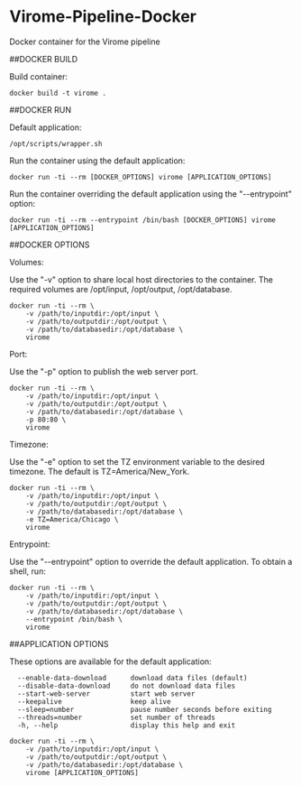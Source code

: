 # Virome-Pipeline-Docker
Docker container for the Virome pipeline

##DOCKER BUILD


Build container:
```
docker build -t virome .
```


##DOCKER RUN



Default application:

```
/opt/scripts/wrapper.sh
```

Run the container using the default application:

```
docker run -ti --rm [DOCKER_OPTIONS] virome [APPLICATION_OPTIONS]
```

Run the container overriding the default application using the "--entrypoint"
option:

```
docker run -ti --rm --entrypoint /bin/bash [DOCKER_OPTIONS] virome [APPLICATION_OPTIONS]
```


##DOCKER OPTIONS


Volumes:

Use the "-v" option to share local host directories to the container.  The
required volumes are /opt/input, /opt/output, /opt/database.

```
docker run -ti --rm \
	-v /path/to/inputdir:/opt/input \
	-v /path/to/outputdir:/opt/output \
	-v /path/to/databasedir:/opt/database \
	virome
```

Port:

Use the "-p" option to publish the web server port.

```
docker run -ti --rm \
	-v /path/to/inputdir:/opt/input \
	-v /path/to/outputdir:/opt/output \
	-v /path/to/databasedir:/opt/database \
	-p 80:80 \
	virome
```

Timezone:

Use the "-e" option to set the TZ environment variable to the desired timezone.
The default is TZ=America/New_York.

```
docker run -ti --rm \
	-v /path/to/inputdir:/opt/input \
	-v /path/to/outputdir:/opt/output \
	-v /path/to/databasedir:/opt/database \
	-e TZ=America/Chicago \
	virome
```

Entrypoint:

Use the "--entrypoint" option to override the default application.  To obtain a
shell, run:

```
docker run -ti --rm \
	-v /path/to/inputdir:/opt/input \
	-v /path/to/outputdir:/opt/output \
	-v /path/to/databasedir:/opt/database \
	--entrypoint /bin/bash \
	virome
```


##APPLICATION OPTIONS

These options are available for the default application:

```
  --enable-data-download      download data files (default)
  --disable-data-download     do not download data files
  --start-web-server          start web server
  --keepalive                 keep alive
  --sleep=number              pause number seconds before exiting
  --threads=number            set number of threads
  -h, --help                  display this help and exit
```

```
docker run -ti --rm \
	-v /path/to/inputdir:/opt/input \
	-v /path/to/outputdir:/opt/output \
	-v /path/to/databasedir:/opt/database \
	virome [APPLICATION_OPTIONS]
```
